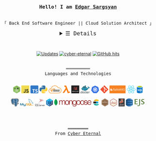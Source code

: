 <h3 align="center"><samp>Hello! I am <b><a rel="nofollow noopener noreferrer" target="_blank" href="https://cyber-eternal.github.io/">Edgar Sargsyan</a></b></samp></h3>

<p align="center"><br>
  <samp>
    「 Back End Software Engineer || Cloud Solution Architect 」<br>
  </samp>
</p>

<details align="center" style="font-size: 18px">
   <summary> <samp>&#9776; Details</samp></summary>
   <p align="center">
 <p style="width: 70%; text-align: center; margin: auto">
I'm Back End Software Engineer and Cloud Solution Architect. My aim is not only to establish coding but also to provide relevant and clear-cut coding methods that are implemented in order to attain the most efficient coding system possible, writing of the high-performance code, increasing code coverage by unit and integration tests, saving time and resources for wasting, acceleration of releases, hardworking, team management, decision making, and problem-solving, strong communication and collaboration, I'm able to motivate and lead others in a team environment, to work in a team, and in stressful situations.

<br>

Feel free to contact me and have a nice day!

  </p>

<br>

<a href="https://github.com/cyber-eternal?tab=repositories" target="_blank"><img alt="Code" src="https://img.shields.io/badge/-code-000000?style=flat-square&logo=Plex&logoColor=white"></a>
<a href="https://github.com/cyber-eternal?tab=repositories&language=javascript" target="_blank"><img alt="Javascript" src="https://img.shields.io/badge/-Javascript-f1e05a?style=flat-square&logo=Javascript&logoColor=black"></a>
<a href="https://github.com/cyber-eternal?tab=repositories&language=typescript" target="_blank"><img alt="TypeScript" src="https://img.shields.io/badge/-TypeScript-f34b7d?style=flat-square&logo=TypeScript&logoColor=white&color=darkgreen"></a>
<a href="https://github.com/cyber-eternal?tab=repositories&language=python" target="_blank"><img alt="Python" src="https://img.shields.io/badge/-Python-3572A5?style=flat-square&logo=Python&logoColor=yellow"></a>

<br>

<img src="https://github-readme-stats.vercel.app/api?username=cyber-eternal&show_icons=true&theme=dark&title_color=27d545&count_private=true&&show_owner=true"></img><br>
Check out my <a rel="nofollow noopener noreferrer" target="_blank" href="https://cyber-eternal.github.io/src/Kevin_Cui_Resume.pdf">Resume</a><br><br>
</samp>

  </p>
</details>

<br>
<br>
<p align="center">
<a href="https://github.com/cyber-eternal?tab=followers" target="_blank"><img alt="Updates" src="https://img.shields.io/badge/--000000?style=flat-square&logo=RSS&logoColor=white&color=red"></a>
<a href="https://github.com/cyber-eternal" target="_blank"><img alt="cyber-eternal" src="https://badges.pufler.dev/visits/cyber-eternal/cyber-eternal?logo=GitHub&label=Visits&color=darkgreen&logoColor=white&style=flat-square"/></a>
<a href="https://github.com/cyber-eternal/cyber-eternal" target="_blank"><img alt="GitHub hits" src="https://img.shields.io/github/last-commit/cyber-eternal/cyber-eternal?label=Profile%20Updated&style=flat-square&color=darkgreen"></a>
</p>

<languages align="center">
<p align="center">
<br>
════════<br>
 <samp>Languages and Technologies</samp></p>
<br>

<div>
<img align="center" title="Node.js" alt="Node JS" height="26px" src="./tmp/nodejs.png" />
<img align="center" title="Javascript" alt="JavaScript" height="26px" src="./tmp/js.png" />
<img align="center" title="TavaScript" alt="TypeScript" height="26px" src="./tmp/ts.png" />
<img align="center" title="Python" alt="Python" height="26px" src="./tmp/python-logo.png" />
<img align="center" title="Amazon Web Services(AWS)" alt="AWS" height="26px" src="./tmp/aws.png" />
<img align="center" title="Lambda" alt="Lambda" height="26px" src="./tmp/lambda.png" />
<img align="center" title="Serverless" alt="Serverless" height="26px" src="./tmp/serverless.png" />
<img align="center" title="Docker" alt="Docker" height="26px" src="./tmp/docker.svg" />
<img align="center" title="Kubernetes" alt="Kubernetes" height="26px" src="./tmp/kubernetes.png" />
<img align="center" title="Git" alt="Git" height="26px" src="./tmp/git.png" />
<img align="center" title="RabbitMQ" alt="RabbitMQ" height="26px" src="./tmp/rabbitmq.jpg" />
<img align="center" title="React" alt="React" height="26px" src="./tmp/react.png" />
<img align="center" title="SQL" alt="SQL" height="26px" src="./tmp/sql.png" />
</div>
<br>
<div>
<img align="center" title="PostgreSQL" alt="PostgreSQL" height="26px" src="./tmp/pgsql.png" />
<img align="center" title="MySQL" alt="MySQL" height="26px" src="./tmp/mysql.png" />
<img align="center" title="MsSQL" alt="MsSQL" height="26px" src="./tmp/mssql.svg" />
<img align="center" title="Sequelize ORM" alt="Sequelize" height="26px" src="./tmp/sequelize.png" />
<img align="center" title="MongoDB" alt="MongoDB" height="26px" src="./tmp/mongodb.png" />
<img align="center" title="Mongoose ODM" alt="Mongoose" height="26px" src="./tmp/mongoose.png" />
<img align="center" title="Elastic Search" alt="Elastic Search" height="26px" src="./tmp/elastic_search.svg" />
<img align="center" title="Mocha" alt="Mocha" height="26px" src="./tmp/mocha.png" />
<img align="center" title="Chai" alt="Chai" height="26px" src="./tmp/chai.png" />
<img align="center" title="Jest" alt="Jest" height="26px" src="./tmp/jest.png" />
<img align="center" title="AWS Dybamo DB" alt="AWS Dybamo DB" height="26px" src="./tmp/aws-dynamodb.svg" />
<img align="center" title="EJS" alt="EJS" height="26px" src="./tmp/ejs.png" />
</div>
<br>

<!-- <img align="center" alt="Casandra DB" height="26px" src="./tmp/casandra.png" /> -->
<br />
<br />
</languages>

<samp>
  <p align="center">
    ════════<br>
    From <a href="https://github.com/cyber-eternal/cyber-eternal">Cyber Eternal</a>
  </p>
</samp>
